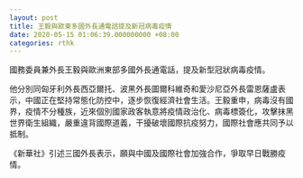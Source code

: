 ```yaml
---
layout: post
title: 王毅與歐東多國外長通電話提及新冠病毒疫情
date: 2020-05-15 01:06:39.000000000 +08:00
categories: rthk
---
```


國務委員兼外長王毅與歐洲東部多國外長通電話，提及新型冠狀病毒疫情。

他分別同匈牙利外長西亞爾托、波黑外長圖爾科維奇和愛沙尼亞外長雷恩薩盧表示，中國正在堅持常態化防控中，逐步恢復經濟社會生活。王毅重申，病毒沒有國界，疫情不分種族，近來個別國家政客執意將疫情政治化、病毒標簽化，攻擊抹黑世界衛生組織，嚴重違背國際道義，干擾破壞國際抗疫努力，國際社會應共同予以抵制。

《新華社》引述三國外長表示，願與中國及國際社會加強合作，爭取早日戰勝疫情。
